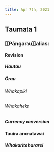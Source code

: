 ```yaml
---
title: Apr 7th, 2021
---
```


## Taumata 1
### [[Pāngarau]]alias:
#### Revision
##### Hautau
##### Ōrau
###### Whakapiki
###### Whakaheke
##### Currency conversion
#### Tauira aromatawai
##### Whakarite hararei
